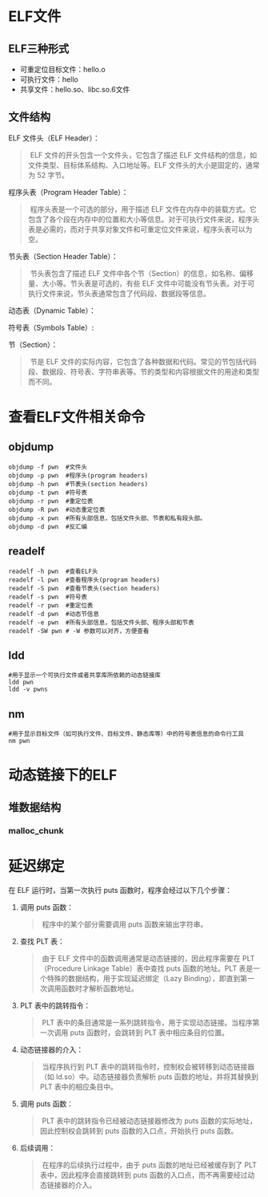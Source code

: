 # ELF文件

## ELF三种形式

- 可重定位目标文件：hello.o
- 可执行文件：hello
- 共享文件：hello.so、libc.so.6文件

## 文件结构

ELF 文件头（ELF Header）：

> ​	 ELF 文件的开头包含一个文件头，它包含了描述 ELF 文件结构的信息，如文件类型、目标体系结构、入口地址等。ELF 文件头的大小是固定的，通常为 52 字节。

程序头表（Program Header Table）： 

> ​	程序头表是一个可选的部分，用于描述 ELF 文件在内存中的装载方式。它包含了各个段在内存中的位置和大小等信息。对于可执行文件来说，程序头表是必需的，而对于共享对象文件和可重定位文件来说，程序头表可以为空。

节头表（Section Header Table）：

> ​	 节头表包含了描述 ELF 文件中各个节（Section）的信息，如名称、偏移量、大小等。节头表是可选的，有些 ELF 文件中可能没有节头表。对于可执行文件来说，节头表通常包含了代码段、数据段等信息。

动态表（Dynamic Table）：



符号表（Symbols Table）:

> 



节（Section）：

> ​	 节是 ELF 文件的实际内容，它包含了各种数据和代码。常见的节包括代码段、数据段、符号表、字符串表等。节的类型和内容根据文件的用途和类型而不同。

# 查看ELF文件相关命令

## objdump

```shell
objdump -f pwn	#文件头
objdump -p pwn	#程序头(program headers)
objdump -h pwn	#节表头(section headers)
objdump -t pwn	#符号表
objdump -r pwn	#重定位表
objdump -R pwn	#动态重定位表
objdump -x pwn	#所有头部信息，包括文件头部、节表和私有段头部。
objdump -d pwn	#反汇编
```

## readelf

```shell
readelf -h pwn	#查看ELF头
readelf -l pwn	#查看程序头(program headers)
readelf -S pwn	#查看节表头(section headers)
readelf -s pwn	#符号表
readelf -r pwn 	#重定位表
readelf -d pwn 	#动态节信息
readelf -e pwn	#所有头部信息，包括文件头部、程序头部和节表
readelf -SW pwn	# -W 参数可以对齐，方便查看
```



## ldd

```shell
#用于显示一个可执行文件或者共享库所依赖的动态链接库
ldd pwn
ldd -v pwns
```

## nm

```shell
#用于显示目标文件（如可执行文件、目标文件、静态库等）中的符号表信息的命令行工具
nm pwn
```

# 动态链接下的ELF

## 堆数据结构

### malloc_chunk



# 延迟绑定

在 ELF 运行时，当第一次执行 puts 函数时，程序会经过以下几个步骤：

1. 调用 puts 函数： 

   > ​	程序中的某个部分需要调用 puts 函数来输出字符串。

2. 查找 PLT 表：

   > ​	由于 ELF 文件中的函数调用通常是动态链接的，因此程序需要在 PLT（Procedure Linkage Table）表中查找 puts 函数的地址。PLT 表是一个特殊的数据结构，用于实现延迟绑定（Lazy Binding），即直到第一次调用函数时才解析函数地址。

3. PLT 表中的跳转指令：

   > ​	PLT 表中的条目通常是一系列跳转指令，用于实现动态链接。当程序第一次调用 puts 函数时，会跳转到 PLT 表中相应条目的位置。

4. 动态链接器的介入： 

   > ​	当程序执行到 PLT 表中的跳转指令时，控制权会被转移到动态链接器（如 ld.so）中。动态链接器负责解析 puts 函数的地址，并将其替换到 PLT 表中的相应条目中。

5. 调用 puts 函数：

   > ​	PLT 表中的跳转指令已经被动态链接器修改为 puts 函数的实际地址，因此控制权会跳转到 puts 函数的入口点，开始执行 puts 函数。

6. 后续调用： 

   > ​	在程序的后续执行过程中，由于 puts 函数的地址已经被缓存到了 PLT 表中，因此程序会直接跳转到 puts 函数的入口点，而不再需要经过动态链接器的介入。
